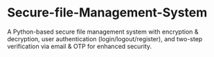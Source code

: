 # Secure-file-Management-System
A Python-based secure file management system with encryption &amp; decryption, user authentication (login/logout/register), and two-step verification via email &amp; OTP for enhanced security.

